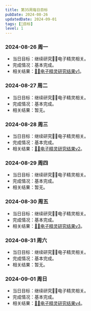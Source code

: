 ```yaml
---
title: 第35周每日目标
pubDate: 2024-08-26
updatedDate: 2024-09-01
tags: [📆目标]
level: 1
---
```


### 2024-08-26 周一

- 当日目标：继续研究🧚‍♀️电子精灵相关。
- 完成情况：基本完成。
- 相关结果：[🧚‍♀️电子精灵研究结果v1](/lab/20240826b-esprite-research-v1)。

### 2024-08-27 周二

- 当日目标：继续研究🧚‍♀️电子精灵相关。
- 完成情况：基本完成。
- 相关结果：暂无。

### 2024-08-28 周三

- 当日目标：继续研究🧚‍♀️电子精灵相关。
- 完成情况：基本完成。
- 相关结果：[🧚‍♀️电子精灵研究结果v2](/lab/20240828-esprite-research-v2)。

### 2024-08-29 周四

- 当日目标：继续研究🧚‍♀️电子精灵相关。
- 完成情况：基本完成。
- 相关结果：暂无。

### 2024-08-30 周五

- 当日目标：继续研究🧚‍♀️电子精灵相关。
- 完成情况：基本完成。
- 相关结果：[🧚‍♀️电子精灵研究结果v3](/lab/20240830-esprite-research-v3)。

### 2024-08-31 周六

- 当日目标：继续研究🧚‍♀️电子精灵相关。
- 完成情况：基本完成。
- 相关结果：暂无。

### 2024-09-01 周日

- 当日目标：继续研究🧚‍♀️电子精灵相关。
- 完成情况：基本完成。
- 相关结果：[🧚‍♀️电子精灵研究结果v4](/lab/20240901-esprite-research-v4)。
